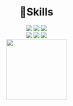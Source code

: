 <div align=center>
<h1>👊Skills</h1>
<img src="https://img.shields.io/badge/Python-3766AB?style=flat-square&logo=Python&logoColor=white"/></a>
<img src="https://img.shields.io/badge/C-A8B9CC?style=flat-square&logo=C&logoColor=black"/></a>
<img src="https://img.shields.io/badge/Java-57BCAD?style=flat-square&logo=Java&logoColor=white"/></a>
</br>
<img src="https://img.shields.io/badge/JavaScript-F7DF1E?style=flat-square&logo=JavaScript&logoColor=black"/></a>
<img src="https://img.shields.io/badge/Html-E34F26?style=flat-square&logo=Html&logoColor=black"/></a>
<img src="https://img.shields.io/badge/Arduino-00979D?style=flat-square&logo=Arduino&logoColor=black"/></a>
</br>
<img src="https://github-readme-stats.vercel.app/api?username=TaeKyung1130" height="165">
</div>
